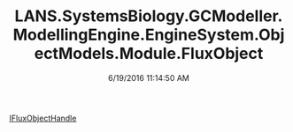 ﻿---
title: LANS.SystemsBiology.GCModeller.ModellingEngine.EngineSystem.ObjectModels.Module.FluxObject
date: 6/19/2016 11:14:50 AM
---

[IFluxObjectHandle](T-LANS.SystemsBiology.GCModeller.ModellingEngine.EngineSystem.ObjectModels.Module.FluxObject.IFluxObjectHandle.html)
